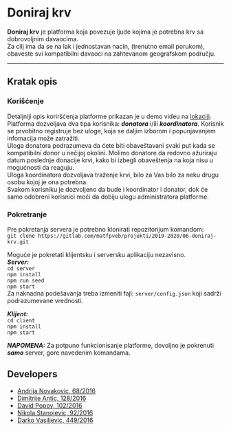 
# Doniraj krv

__Doniraj krv__ je platforma koja povezuje ljude kojima je potrebna krv sa dobrovoljnim davaocima. <br>
Za cilj ima da se na lak i jednostavan nacin, (trenutno email porukom), obaveste svi kompatibilni davaoci na zahtevanom geografskom području.
___

## Kratak opis
### Korišćenje
Detaljniji opis koriršćenja platforme prikazan je u demo videu na [lokaciji](https://gitlab.com/matfpveb/projekti/2019-2020/06-doniraj-krv/-/blob/prerelease/demo/Doniraj-krv-demo.mp4).<br>
Platforma dozvoljava dva tipa korisnika: ___donatora___ i/ili ___koordinatora___.
Korisnik se prvobitno registruje bez uloge, koja se daljim izborom i popunjavanjem infomacija može zatražiti. <br>
Uloga donatora podrazumeva da ćete biti obaveštavani svaki put kada se kompatibilni donor u nečijoj okolini. Molimo donatore da redovno ažuriraju datum poslednje donacije krvi, kako bi izbegli obaveštenja na koja nisu u mogućnosti da reaguju. <br>
Uloga koordinatora dozvoljava traženje krvi, bilo za Vas bilo za neku drugu osobu kojoj je ona potrebna. <br>
Svakom korisniku je dozvoljeno da bude i koordinator i donator, dok će samo odobreni korisnici moći da dobiju ulogu administratora platforme.


### Pokretranje
Pre pokretanja servera je potrebno klonirati repozitorijum komandom:<br>
`git clone https://gitlab.com/matfpveb/projekti/2019-2020/06-doniraj-krv.git`

Moguće je pokretati klijentsku i serversku aplikaciju nezavisno.<br>
___Server:___<br>
`cd server`<br>
`npm install`<br>
`npm run seed`<br>
`npm start`<br>
Za naknadna podešavanja treba izmeniti fajl: `server/config.json` koji sadrži podrazumevane vrednosti.

___Klijent:___<br>
`cd client`<br>
`npm install`<br>
`npm start`<br>

___NAPOMENA:___
Za potpuno funkcionisanje platforme, dovoljno je pokrenuti ___samo___ server, gore navedenim komandama.

## Developers

- [Andrija Novakovic, 68/2016](https://gitlab.com/akinovak)
- [Dimitrije Antic, 128/2016](https://gitlab.com/antic11d)
- [David Popov, 102/2016](https://gitlab.com/popdav)
- [Nikola Stanojevic, 92/2016](https://gitlab.com/ov3rlord)
- [Darko Vasiljevic, 449/2016](https://gitlab.com/DarkoVasiljevic)
